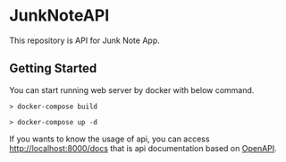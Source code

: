 # JunkNoteAPI

This repository is API for Junk Note App.

## Getting Started

You can start running web server by docker with below command.

``` shell
> docker-compose build

> docker-compose up -d
```

If you wants to know the usage of api, you can access <http://localhost:8000/docs> that is api documentation based on [OpenAPI](https://github.com/OAI/OpenAPI-Specification).
